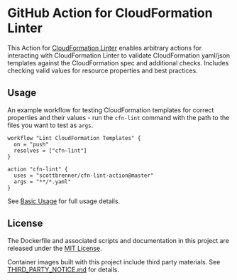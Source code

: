 # GitHub Action for CloudFormation Linter

This Action for [CloudFormation Linter](https://github.com/aws-cloudformation/cfn-python-lint/) enables arbitrary actions for interacting with CloudFormation Linter to validate CloudFormation yaml/json templates against the CloudFormation spec and additional checks. Includes checking valid values for resource properties and best practices.

## Usage

An example workflow for testing CloudFormation templates for correct properties and their values - run the `cfn-lint` command with the path to the files you want to test as `args`.


```hcl
workflow "Lint CloudFormation Templates" {
  on = "push"
  resolves = ["cfn-lint"]
}

action "cfn-lint" {
  uses = "scottbrenner/cfn-lint-action@master"
  args = "**/*.yaml"
}
```

See [Basic Usage](https://github.com/aws-cloudformation/cfn-python-lint#basic-usage) for full usage details.

## License

The Dockerfile and associated scripts and documentation in this project are released under the [MIT License](LICENSE).

Container images built with this project include third party materials. See [THIRD_PARTY_NOTICE.md](THIRD_PARTY_NOTICE.md) for details.
